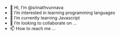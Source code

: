 - 👋 Hi, I’m @srinathvunnava
- 👀 I’m interested in learning programming languages 
- 🌱 I’m currently learning Javascript
- 💞️ I’m looking to collaborate on ...
- 📫 How to reach me ...

<!---
srinathvunnava/srinathvunnava is a ✨ special ✨ repository because its `README.md` (this file) appears on your GitHub profile.
You can click the Preview link to take a look at your changes.
--->
